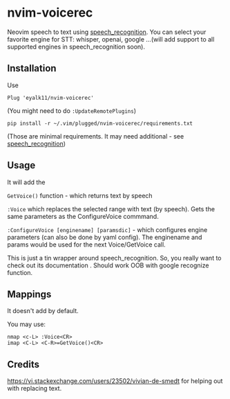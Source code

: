 # nvim-voicerec
Neovim speech to text using [speech_recognition](https://github.com/Uberi/speech_recognition). 
You can select your favorite engine for STT: whisper, openai, google ...(will add support to all supported engines in speech_recognition soon).


## Installation

Use
```
Plug 'eyalk11/nvim-voicerec'
```
(You might need to do `:UpdateRemotePlugins`)

```
pip install -r ~/.vim/plugged/nvim-voicerec/requirements.txt
```
(Those are minimal requirements. It may need additional - see [speech_recognition](https://github.com/Uberi/speech_recognition))

## Usage

It will add the 

`GetVoice()` function - which returns text by speech

`:Voice` which replaces the selected range with text (by speech). Gets the same parameters as the ConfigureVoice commmand. 

`:ConfigureVoice [enginename] [paramsdic]` - which configures engine parameters (can also be done by yaml config). 
The enginename and params would be used for the next Voice/GetVoice call. 


This is just a tin wrapper around speech_recognition. So, you really want to check out its documentation . 
Should work OOB with google recognize function. 

## Mappings

It doesn't add by default.

You may use:
```
nmap <c-L> :Voice<CR>
imap <C-L> <C-R>=GetVoice()<CR>
```

## Credits

https://vi.stackexchange.com/users/23502/vivian-de-smedt for helping out with replacing text. 

